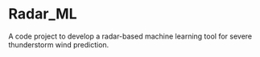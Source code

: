 # Radar_ML
A code project to develop a radar-based machine learning tool for severe thunderstorm wind prediction.
